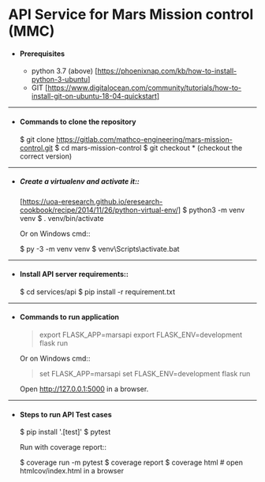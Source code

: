 API Service for Mars Mission control (MMC)
=============

- #### Prerequisites
    - python 3.7 (above) [https://phoenixnap.com/kb/how-to-install-python-3-ubuntu]
    - GIT [https://www.digitalocean.com/community/tutorials/how-to-install-git-on-ubuntu-18-04-quickstart]

-------

- #### Commands to clone the repository
    $ git clone https://gitlab.com/mathco-engineering/mars-mission-control.git
    $ cd mars-mission-control
    $ git checkout * (checkout the correct version)
-------
- ##### Create a virtualenv and activate it::
    [https://uoa-eresearch.github.io/eresearch-cookbook/recipe/2014/11/26/python-virtual-env/]
    $ python3 -m venv venv
    $ . venv/bin/activate

    Or on Windows cmd::

    $ py -3 -m venv venv
    $ venv\Scripts\activate.bat
----
-  #### Install API server requirements::
    $ cd services/api
    $ pip install -r requirement.txt
----
- #### Commands to run application
    > export FLASK_APP=marsapi
    > export FLASK_ENV=development
    > flask run

    Or on Windows cmd::
    
    > set FLASK_APP=marsapi
    > set FLASK_ENV=development
    > flask run

    Open http://127.0.0.1:5000 in a browser.
-----

- #### Steps to run API Test cases
    $ pip install '.[test]'
    $ pytest

    Run with coverage report::

    $ coverage run -m pytest
    $ coverage report
    $ coverage html  # open htmlcov/index.html in a browser